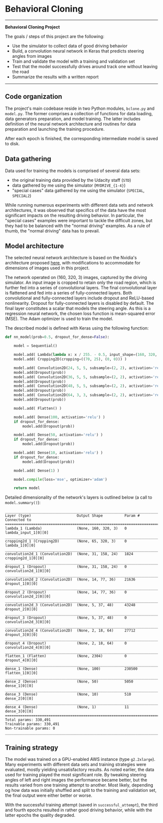 # **Behavioral Cloning**

---

**Behavioral Cloning Project**

The goals / steps of this project are the following:
* Use the simulator to collect data of good driving behavior
* Build, a convolution neural network in Keras that predicts steering angles from images
* Train and validate the model with a training and validation set
* Test that the model successfully drives around track one without leaving the road
* Summarize the results with a written report

---

## Code organization

The project's main codebase reside in two Python modules, `bclone.py` and `model.py`. The former comprises a collection of functions for data loading, data generators preparation, and model training. The latter includes definition of the neural network architecture and routines for data preparation and launching the training procedure.

After each epoch is finished, the corresponding intermediate model is saved to disk.


## Data gathering

Data used for training the models is comprised of several data sets:

* the original training data provided by the Udacity staff (`STD`)
* data gathered by me using the simulator (`MYDRIVE_{1-4}`)
* "special cases" data gathered by me using the simulator (`SPECIAL`, `SPECIAL2`)

While running numerous experiments with different data sets and network architectures, it was observed that specifics of the data have the most significant impacts on the resulting driving behavior. In particular, the "special cases" examples were important to tackle the difficult zones, but they had to be balanced with the "normal driving" examples. As a rule of thumb, the "normal driving" data has to prevail.

## Model architecture

The selected neural network architecture is based on the Nvidia's architecture proposed [here](https://devblogs.nvidia.com/deep-learning-self-driving-cars/), with modifications to accommodate for dimensions of images used in this project.

The network operated on (160, 320, 3) images, captured by the driving simulator. An input image is cropped to retain only the road region, which is further fed into a series of convolutional layers. The final convolutional layer is flattened and fed into a series of fully-connected layers. Both convolutional and fully-connected layers include dropout and ReLU-based nonlinearity. Dropout for fully-connected layers is disabled by default. The final layer constitutes a scalar that models the steering angle. As this is a regression neural network, the chosen loss function is mean-squared error (MSE). The Adam optimizer is used to train the model.

The described model is defined with Keras using the following function:

```python
def nn_model(prob=0.5, dropout_for_dense=False):

    model = Sequential()

    model.add( Lambda(lambda x: x / 255. - 0.5, input_shape=(160, 320, 3)) )
    model.add( Cropping2D(cropping=((70, 25), (0, 0))) )

    model.add( Convolution2D(24, 5, 5, subsample=(2, 2), activation='relu') )
    model.add(Dropout(prob))
    model.add( Convolution2D(36, 5, 5, subsample=(2, 2), activation='relu') )
    model.add(Dropout(prob))
    model.add( Convolution2D(48, 5, 5, subsample=(2, 2), activation='relu') )
    model.add(Dropout(prob))
    model.add( Convolution2D(64, 3, 3, subsample=(2, 2), activation='relu') )
    model.add(Dropout(prob))

    model.add( Flatten() )

    model.add( Dense(100, activation='relu') )
    if dropout_for_dense:
        model.add(Dropout(prob))

    model.add( Dense(50, activation='relu') )
    if dropout_for_dense:
        model.add(Dropout(prob))

    model.add( Dense(10, activation='relu') )
    if dropout_for_dense:
        model.add(Dropout(prob))

    model.add( Dense(1) )

    model.compile(loss='mse', optimizer='adam')

    return model
```

Detailed dimensionality of the network's layers is outlined below (a call to `model.summary()`):


```
____________________________________________________________________________________________________
Layer (type)                     Output Shape          Param #     Connected to
====================================================================================================
lambda_1 (Lambda)                (None, 160, 320, 3)   0           lambda_input_1[0][0]
____________________________________________________________________________________________________
cropping2d_1 (Cropping2D)        (None, 65, 320, 3)    0           lambda_1[0][0]
____________________________________________________________________________________________________
convolution2d_1 (Convolution2D)  (None, 31, 158, 24)   1824        cropping2d_1[0][0]
____________________________________________________________________________________________________
dropout_1 (Dropout)              (None, 31, 158, 24)   0           convolution2d_1[0][0]
____________________________________________________________________________________________________
convolution2d_2 (Convolution2D)  (None, 14, 77, 36)    21636       dropout_1[0][0]
____________________________________________________________________________________________________
dropout_2 (Dropout)              (None, 14, 77, 36)    0           convolution2d_2[0][0]
____________________________________________________________________________________________________
convolution2d_3 (Convolution2D)  (None, 5, 37, 48)     43248       dropout_2[0][0]
____________________________________________________________________________________________________
dropout_3 (Dropout)              (None, 5, 37, 48)     0           convolution2d_3[0][0]
____________________________________________________________________________________________________
convolution2d_4 (Convolution2D)  (None, 2, 18, 64)     27712       dropout_3[0][0]
____________________________________________________________________________________________________
dropout_4 (Dropout)              (None, 2, 18, 64)     0           convolution2d_4[0][0]
____________________________________________________________________________________________________
flatten_1 (Flatten)              (None, 2304)          0           dropout_4[0][0]
____________________________________________________________________________________________________
dense_1 (Dense)                  (None, 100)           230500      flatten_1[0][0]
____________________________________________________________________________________________________
dense_2 (Dense)                  (None, 50)            5050        dense_1[0][0]
____________________________________________________________________________________________________
dense_3 (Dense)                  (None, 10)            510         dense_2[0][0]
____________________________________________________________________________________________________
dense_4 (Dense)                  (None, 1)             11          dense_3[0][0]
====================================================================================================
Total params: 330,491
Trainable params: 330,491
Non-trainable params: 0
____________________________________________________________________________________________________
```

## Training strategy

The model was trained on a GPU-enabled AWS instance (type `g2.2xlarge`). Many experiments with different data sets and training strategies were evaluated, mostly yielding unsatisfactory results. As noted earlier, the data used for training played the most significant role. By tweaking steering angles of left and right images the performance became better, but the results varied from one training attempt to another. Most likely, depending og how data was initially shuffled and split to the training and validation set, the final output were either better or worse.

With the successful training attempt (saved in `successful_attempt`), the third and fourth epochs resulted in rather good driving behavior, while with the latter epochs the quality degraded.

